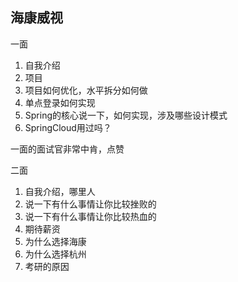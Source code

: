## 海康威视



一面

1. 自我介绍
2. 项目
3. 项目如何优化，水平拆分如何做
4. 单点登录如何实现
5. Spring的核心说一下，如何实现，涉及哪些设计模式
6. SpringCloud用过吗？



一面的面试官非常中肯，点赞



二面

1. 自我介绍，哪里人
2. 说一下有什么事情让你比较挫败的
3. 说一下有什么事情让你比较热血的
4. 期待薪资
5. 为什么选择海康
6. 为什么选择杭州
7. 考研的原因